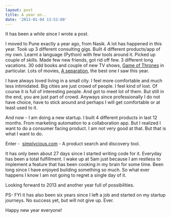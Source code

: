 ```yaml
---
layout: post
title: A year on..
date: '2013-01-04 13:52:00'
---
```


<p>It has been a while since I wrote a post. </p>
<p>I moved to Pune exactly a year ago, from Nasik. A lot has happened in this year. Took up 3 different consulting gigs. Built 4 different products/app of my own. Learnt a language (Python) with few tools around it. Picked up couple of skills. Made few new friends, got rid off few. 3 different long vacations. 30 odd books and couple of new TV shows, <a href="http://www.imdb.com/title/tt0944947/" title="Game of Thrones" target="_self">Game of Thrones</a> in particular. Lots of movies, <a href="http://www.imdb.com/title/tt1832382/" title="A separation" target="_blank">A separation</a>, the best one I saw this year.</p>
<p>I have always loved living in a small city. I feel more comfortable and much less intimidated. Big cities are just crowd of people. I feel kind of lost. Of course it is full of interesting people. And got to meet lot of them. But still in the end, you are just part of crowd. Anyways since professionally I do not have choice, have to stick around and perhaps I will get comfortable or at least used to it.</p>
<p>And now - I am doing a new startup. I built 4 different products in last 12 months. From marketing automation to a collaboration app. But I realized I want to do a consumer facing product. I am not very good at that. But that is what I want to do. </p>
<p>Enter -  <a href="http://simplycious.com" title="Simplycious" target="_blank">simplycious.com</a> - A product search and discovery tool.</p>
<p>It has only been about 27 days since I started writing code for it. Everyday has been a total fulfillment. I wake up at 5am just because I am restless to implement a feature that has been cooking in my brain for some time. Been long since I have enjoyed building something so much. So what ever happens I know I am not going to regret a single day of it. </p>
<p>Looking forward to 2013 and another year full of possibilities. </p>
<p>PS- FYI it has also been six years since I left a job and started on my startup journeys. No success yet, but will not give up. Ever.</p>
<p>Happy new year everyone!</p>